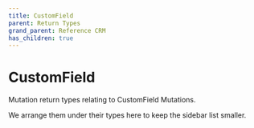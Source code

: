 ```yaml
---
title: CustomField
parent: Return Types
grand_parent: Reference CRM
has_children: true
---
```


# CustomField

Mutation return types relating to CustomField Mutations.

We arrange them under their types here to keep the sidebar list smaller.

